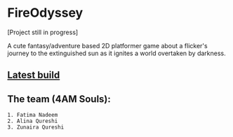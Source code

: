 # FireOdyssey

[Project still in progress]

A cute fantasy/adventure based 2D platformer game about a flicker's journey to the extinguished sun as it ignites a world overtaken by darkness.

## [Latest build](https://fati-nad.itch.io/fireodyssey)

## The team (4AM Souls):

	1. Fatima Nadeem
	2. Alina Qureshi
	3. Zunaira Qureshi



